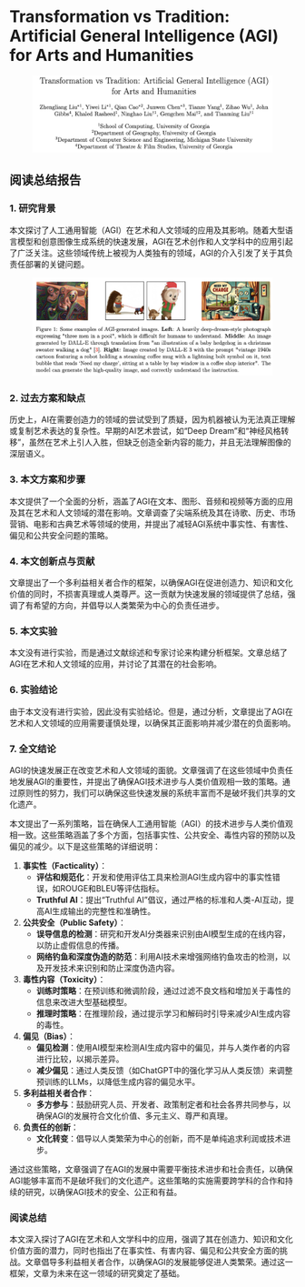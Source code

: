 # Transformation vs Tradition: Artificial General Intelligence (AGI) for Arts and Humanities

<figure><img src="../.gitbook/assets/image (8) (1) (1) (1) (1) (1) (1) (1) (1) (1) (1) (1) (1) (1) (1) (1) (1) (1) (1) (1) (1) (1) (1) (1) (1) (1) (1) (1) (1).png" alt=""><figcaption></figcaption></figure>

## 阅读总结报告

### 1. 研究背景

本文探讨了人工通用智能（AGI）在艺术和人文领域的应用及其影响。随着大型语言模型和创意图像生成系统的快速发展，AGI在艺术创作和人文学科中的应用引起了广泛关注。这些领域传统上被视为人类独有的领域，AGI的介入引发了关于其负责任部署的关键问题。

<figure><img src="../.gitbook/assets/image (9) (1) (1) (1) (1) (1) (1) (1) (1) (1) (1) (1) (1) (1) (1) (1) (1) (1) (1) (1) (1) (1) (1) (1) (1).png" alt=""><figcaption></figcaption></figure>

### 2. 过去方案和缺点

历史上，AI在需要创造力的领域的尝试受到了质疑，因为机器被认为无法真正理解或复制艺术表达的复杂性。早期的AI艺术尝试，如“Deep Dream”和“神经风格转移”，虽然在艺术上引人入胜，但缺乏创造全新内容的能力，并且无法理解图像的深层语义。

### 3. 本文方案和步骤

本文提供了一个全面的分析，涵盖了AGI在文本、图形、音频和视频等方面的应用及其在艺术和人文领域的潜在影响。文章调查了尖端系统及其在诗歌、历史、市场营销、电影和古典艺术等领域的使用，并提出了减轻AGI系统中事实性、有害性、偏见和公共安全问题的策略。

### 4. 本文创新点与贡献

文章提出了一个多利益相关者合作的框架，以确保AGI在促进创造力、知识和文化价值的同时，不损害真理或人类尊严。这一贡献为快速发展的领域提供了总结，强调了有希望的方向，并倡导以人类繁荣为中心的负责任进步。

### 5. 本文实验

本文没有进行实验，而是通过文献综述和专家讨论来构建分析框架。文章总结了AGI在艺术和人文领域的应用，并讨论了其潜在的社会影响。

### 6. 实验结论

由于本文没有进行实验，因此没有实验结论。但是，通过分析，文章提出了AGI在艺术和人文领域的应用需要谨慎处理，以确保其正面影响并减少潜在的负面影响。

### 7. 全文结论

AGI的快速发展正在改变艺术和人文领域的面貌。文章强调了在这些领域中负责任地发展AGI的重要性，并提出了确保AGI技术进步与人类价值观相一致的策略。通过原则性的努力，我们可以确保这些快速发展的系统丰富而不是破坏我们共享的文化遗产。



本文提出了一系列策略，旨在确保人工通用智能（AGI）的技术进步与人类价值观相一致。这些策略涵盖了多个方面，包括事实性、公共安全、毒性内容的预防以及偏见的减少。以下是这些策略的详细说明：

1. **事实性（Facticality）**：
   * **评估和规范化**：开发和使用评估工具来检测AGI生成内容中的事实性错误，如ROUGE和BLEU等评估指标。
   * **Truthful AI**：提出“Truthful AI”倡议，通过严格的标准和人类-AI互动，提高AI生成输出的完整性和准确性。
2. **公共安全（Public Safety）**：
   * **误导信息的检测**：研究和开发AI分类器来识别由AI模型生成的在线内容，以防止虚假信息的传播。
   * **网络钓鱼和深度伪造的防范**：利用AI技术来增强网络钓鱼攻击的检测，以及开发技术来识别和防止深度伪造内容。
3. **毒性内容（Toxicity）**：
   * **训练时策略**：在预训练和微调阶段，通过过滤不良文档和增加关于毒性的信息来改进大型基础模型。
   * **推理时策略**：在推理阶段，通过提示学习和解码时引导来减少AI生成内容的毒性。
4. **偏见（Bias）**：
   * **偏见检测**：使用AI模型来检测AI生成内容中的偏见，并与人类作者的内容进行比较，以揭示差异。
   * **减少偏见**：通过人类反馈（如ChatGPT中的强化学习从人类反馈）来调整预训练的LLMs，以降低生成内容的偏见水平。
5. **多利益相关者合作**：
   * **多方参与**：鼓励研究人员、开发者、政策制定者和社会各界共同参与，以确保AGI的发展符合文化价值、多元主义、尊严和真理。
6. **负责任的创新**：
   * **文化转变**：倡导以人类繁荣为中心的创新，而不是单纯追求利润或技术进步。

通过这些策略，文章强调了在AGI的发展中需要平衡技术进步和社会责任，以确保AGI能够丰富而不是破坏我们的文化遗产。这些策略的实施需要跨学科的合作和持续的研究，以确保AGI技术的安全、公正和有益。





### 阅读总结

本文深入探讨了AGI在艺术和人文学科中的应用，强调了其在创造力、知识和文化价值方面的潜力，同时也指出了在事实性、有害内容、偏见和公共安全方面的挑战。文章倡导多利益相关者合作，以确保AGI的发展能够促进人类繁荣。通过这一框架，文章为未来在这一领域的研究奠定了基础。
